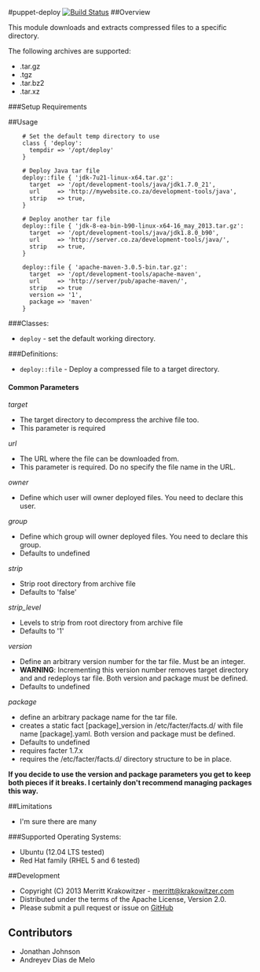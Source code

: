 #puppet-deploy
[![Build
Status](https://travis-ci.org/mkrakowitzer/puppet-deploy.svg)](https://travis-ci.org/mkrakowitzer/puppet-deploy)
##Overview

This module downloads and extracts compressed files to a specific directory.

The following archives are supported:

* .tar.gz
* .tgz
* .tar.bz2
* .tar.xz

###Setup Requirements

##Usage
```puppet
    # Set the default temp directory to use
    class { 'deploy':
      tempdir => '/opt/deploy'
    }

    # Deploy Java tar file
    deploy::file { 'jdk-7u21-linux-x64.tar.gz':
      target  => '/opt/development-tools/java/jdk1.7.0_21',
      url     => 'http://mywebsite.co.za/development-tools/java',
      strip   => true,
    }
  
    # Deploy another tar file
    deploy::file { 'jdk-8-ea-bin-b90-linux-x64-16_may_2013.tar.gz':
      target  => '/opt/development-tools/java/jdk1.8.0_b90',
      url     => 'http://server.co.za/development-tools/java/',
      strip   => true,
    }

    deploy::file { 'apache-maven-3.0.5-bin.tar.gz':
      target  => '/opt/development-tools/apache-maven',
      url     => 'http://server/pub/apache-maven/',
      strip   => true
      version => '1',
      package => 'maven'
    }
```
###Classes:
* `deploy` - set the default working directory.

###Definitions:
* `deploy::file` - Deploy a compressed file to a target directory.

#### Common Parameters

*target*
  
  * The target directory to decompress the archive file too.
  * This parameter is required

*url*
  
  * The URL where the file can be downloaded from.
  * This parameter is required. Do no specify the file name in the URL.

*owner*

  * Define which user will owner deployed files. You need to declare this user.

*group*

  * Define which group will owner deployed files. You need to declare this group.
  * Defaults to undefined

*strip*
 
  * Strip root directory from archive file   
  * Defaults to 'false'

*strip_level*

  * Levels to strip from root directory from archive file
  * Defaults to '1'

*version*
   
   * Define an arbitrary version number for the tar file. Must be an integer.
   * **WARNING**: Incrementing this version number removes target directory and 
   and redeploys tar file. Both version and package must be defined.
   * Defaults to undefined

*package*
   
   * define an arbitrary package name for the tar file. 
   * creates a static fact [package]\_version in /etc/facter/facts.d/ with
   file name [package].yaml. Both version and package must be defined.
   * Defaults to undefined
   * requires facter 1.7.x
   * requires the /etc/facter/facts.d/ directory structure to be in place.

**If you decide to use the version and package parameters you get to keep both
pieces if it breaks. I certainly don't recommend managing packages this way.**

##Limitations
* I'm sure there are many

###Supported Operating Systems:

* Ubuntu (12.04 LTS tested)
* Red Hat family (RHEL 5 and 6 tested)

##Development

* Copyright (C) 2013 Merritt Krakowitzer - <merritt@krakowitzer.com>
* Distributed under the terms of the Apache License, Version 2.0.
* Please submit a pull request or issue on [GitHub](https://github.com/mkrakowitzer/puppet-deploy)

## Contributors
* Jonathan Johnson
* Andreyev Dias de Melo

